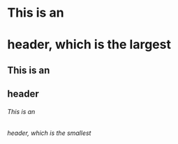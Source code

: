 
# This is an <h1> header, which is the largest

## This is an <h2> header

###### This is an <h6> header, which is the smallest
